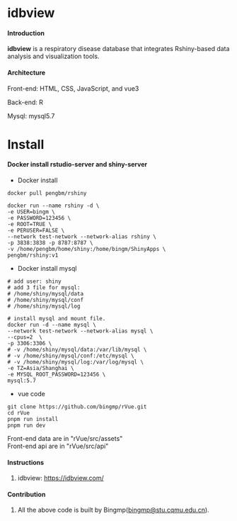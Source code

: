 # idbview

#### Introduction

**idbview** is a respiratory disease database that integrates Rshiny-based data analysis and visualization tools.  

#### Architecture

Front-end: HTML, CSS, JavaScript, and vue3  

Back-end: R  

Mysql: mysql5.7  

# Install

#### Docker install rstudio-server and shiny-server

-   Docker install

``` shell
docker pull pengbm/rshiny

docker run --name rshiny -d \
-e USER=bingm \
-e PASSWORD=123456 \
-e ROOT=TRUE \
-e PERUSER=FALSE \
--network test-network --network-alias rshiny \
-p 3838:3838 -p 8787:8787 \
-v /home/pengbm/home/shiny:/home/bingm/ShinyApps \
pengbm/rshiny:v1
```

-   Docker install mysql

``` shell
# add user: shiny
# add 3 file for mysql: 
# /home/shiny/mysql/data
# /home/shiny/mysql/conf
# /home/shiny/mysql/log

# install mysql and mount file.
docker run -d --name mysql \
--network test-network --network-alias mysql \
--cpus=2  \
-p 3306:3306 \
# -v /home/shiny/mysql/data:/var/lib/mysql \
# -v /home/shiny/mysql/conf:/etc/mysql \
# -v /home/shiny/mysql/log:/var/log/mysql \
-e TZ=Asia/Shanghai \
-e MYSQL_ROOT_PASSWORD=123456 \
mysql:5.7
```

-   vue code

``` shell
git clone https://github.com/bingmp/rVue.git
cd rVue
pnpm run install
pnpm run dev
```
Front-end data are in "rVue/src/assets"  
Front-end api are in "rVue/src/api"

#### Instructions

1.  idbview: <https://idbview.com/>

#### Contribution

1.  All the above code is built by Bingmp(bingmp@stu.cqmu.edu.cn).
